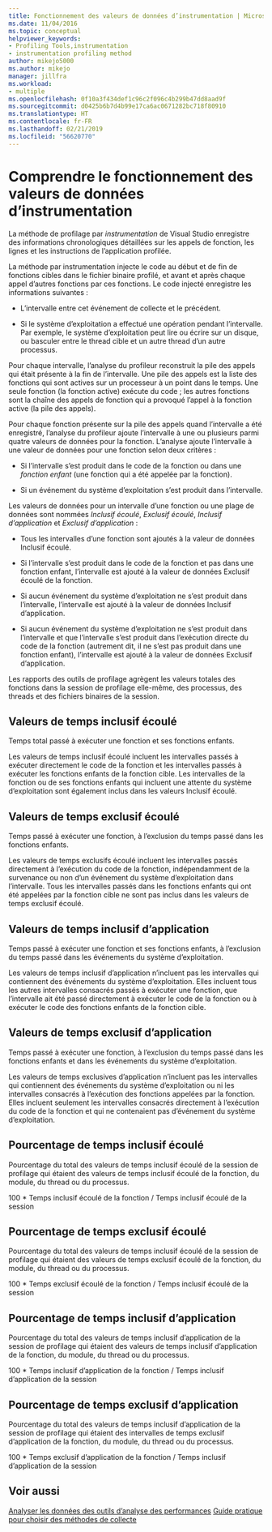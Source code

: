 ```yaml
---
title: Fonctionnement des valeurs de données d’instrumentation | Microsoft Docs
ms.date: 11/04/2016
ms.topic: conceptual
helpviewer_keywords:
- Profiling Tools,instrumentation
- instrumentation profiling method
author: mikejo5000
ms.author: mikejo
manager: jillfra
ms.workload:
- multiple
ms.openlocfilehash: 0f10a3f434def1c96c2f096c4b299b47dd8aad9f
ms.sourcegitcommit: d0425b6b7d4b99e17ca6ac0671282bc718f80910
ms.translationtype: HT
ms.contentlocale: fr-FR
ms.lasthandoff: 02/21/2019
ms.locfileid: "56620770"
---
```

# <a name="understand-instrumentation-data-values"></a>Comprendre le fonctionnement des valeurs de données d’instrumentation

La méthode de profilage par *instrumentation* de Visual Studio enregistre des informations chronologiques détaillées sur les appels de fonction, les lignes et les instructions de l’application profilée.

La méthode par instrumentation injecte le code au début et de fin de fonctions cibles dans le fichier binaire profilé, et avant et après chaque appel d’autres fonctions par ces fonctions. Le code injecté enregistre les informations suivantes :

- L’intervalle entre cet événement de collecte et le précédent.

- Si le système d’exploitation a effectué une opération pendant l’intervalle. Par exemple, le système d’exploitation peut lire ou écrire sur un disque, ou basculer entre le thread cible et un autre thread d’un autre processus.

Pour chaque intervalle, l’analyse du profileur reconstruit la pile des appels qui était présente à la fin de l’intervalle. Une pile des appels est la liste des fonctions qui sont actives sur un processeur à un point dans le temps. Une seule fonction (la fonction active) exécute du code ; les autres fonctions sont la chaîne des appels de fonction qui a provoqué l’appel à la fonction active (la pile des appels).

Pour chaque fonction présente sur la pile des appels quand l’intervalle a été enregistré, l’analyse du profileur ajoute l’intervalle à une ou plusieurs parmi quatre valeurs de données pour la fonction. L’analyse ajoute l’intervalle à une valeur de données pour une fonction selon deux critères :

- Si l’intervalle s’est produit dans le code de la fonction ou dans une *fonction enfant* (une fonction qui a été appelée par la fonction).

- Si un événement du système d’exploitation s’est produit dans l’intervalle.

Les valeurs de données pour un intervalle d’une fonction ou une plage de données sont nommées *Inclusif écoulé*, *Exclusif écoulé*, *Inclusif d’application* et *Exclusif d’application* :

- Tous les intervalles d’une fonction sont ajoutés à la valeur de données Inclusif écoulé.

- Si l’intervalle s’est produit dans le code de la fonction et pas dans une fonction enfant, l’intervalle est ajouté à la valeur de données Exclusif écoulé de la fonction.

- Si aucun événement du système d’exploitation ne s’est produit dans l’intervalle, l’intervalle est ajouté à la valeur de données Inclusif d’application.

- Si aucun événement du système d’exploitation ne s’est produit dans l’intervalle et que l’intervalle s’est produit dans l’exécution directe du code de la fonction (autrement dit, il ne s’est pas produit dans une fonction enfant), l’intervalle est ajouté à la valeur de données Exclusif d’application.

Les rapports des outils de profilage agrègent les valeurs totales des fonctions dans la session de profilage elle-même, des processus, des threads et des fichiers binaires de la session.

## <a name="elapsed-inclusive-values"></a>Valeurs de temps inclusif écoulé

Temps total passé à exécuter une fonction et ses fonctions enfants.

Les valeurs de temps inclusif écoulé incluent les intervalles passés à exécuter directement le code de la fonction et les intervalles passés à exécuter les fonctions enfants de la fonction cible. Les intervalles de la fonction ou de ses fonctions enfants qui incluent une attente du système d’exploitation sont également inclus dans les valeurs Inclusif écoulé.

## <a name="elapsed-exclusive-values"></a>Valeurs de temps exclusif écoulé

Temps passé à exécuter une fonction, à l’exclusion du temps passé dans les fonctions enfants.

Les valeurs de temps exclusifs écoulé incluent les intervalles passés directement à l’exécution du code de la fonction, indépendamment de la survenance ou non d’un événement du système d’exploitation dans l’intervalle. Tous les intervalles passés dans les fonctions enfants qui ont été appelées par la fonction cible ne sont pas inclus dans les valeurs de temps exclusif écoulé.

## <a name="application-inclusive-values"></a>Valeurs de temps inclusif d’application

Temps passé à exécuter une fonction et ses fonctions enfants, à l’exclusion du temps passé dans les événements du système d’exploitation.

Les valeurs de temps inclusif d’application n’incluent pas les intervalles qui contiennent des événements du système d’exploitation. Elles incluent tous les autres intervalles consacrés passés à exécuter une fonction, que l’intervalle ait été passé directement à exécuter le code de la fonction ou à exécuter le code des fonctions enfants de la fonction cible.

## <a name="application-exclusive-values"></a>Valeurs de temps exclusif d’application

Temps passé à exécuter une fonction, à l’exclusion du temps passé dans les fonctions enfants et dans les événements du système d’exploitation.

Les valeurs de temps exclusives d’application n’incluent pas les intervalles qui contiennent des événements du système d’exploitation ou ni les intervalles consacrés à l’exécution des fonctions appelées par la fonction. Elles incluent seulement les intervalles consacrés directement à l’exécution du code de la fonction et qui ne contenaient pas d’événement du système d’exploitation.

## <a name="elapsed-inclusive-percent"></a>Pourcentage de temps inclusif écoulé

Pourcentage du total des valeurs de temps inclusif écoulé de la session de profilage qui étaient des valeurs de temps inclusif écoulé de la fonction, du module, du thread ou du processus.

100 * Temps inclusif écoulé de la fonction / Temps inclusif écoulé de la session

## <a name="elapsed-exclusive-percent"></a>Pourcentage de temps exclusif écoulé

Pourcentage du total des valeurs de temps inclusif écoulé de la session de profilage qui étaient des valeurs de temps exclusif écoulé de la fonction, du module, du thread ou du processus.

100 * Temps exclusif écoulé de la fonction / Temps inclusif écoulé de la session

## <a name="application-inclusive-percent"></a>Pourcentage de temps inclusif d’application

Pourcentage du total des valeurs de temps inclusif d’application de la session de profilage qui étaient des valeurs de temps inclusif d’application de la fonction, du module, du thread ou du processus.

100 * Temps inclusif d’application de la fonction / Temps inclusif d’application de la session

## <a name="application-exclusive-percent"></a>Pourcentage de temps exclusif d’application

Pourcentage du total des valeurs de temps inclusif d’application de la session de profilage qui étaient des intervalles de temps exclusif d’application de la fonction, du module, du thread ou du processus.

100 * Temps exclusif d’application de la fonction / Temps inclusif d’application de la session

## <a name="see-also"></a>Voir aussi

[Analyser les données des outils d’analyse des performances](../profiling/analyzing-performance-tools-data.md)
[Guide pratique pour choisir des méthodes de collecte](../profiling/how-to-choose-collection-methods.md)